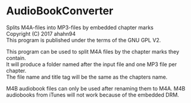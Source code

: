 # AudioBookConverter
Splits M4A-files into MP3-files by embedded chapter marks  
Copyright (C) 2017  ahahn94  
This program is published under the terms of the GNU GPL V2.  

This program can be used to split M4A files by the chapter marks they contain.  
It will produce a folder named after the input file and one MP3 file per chapter.  
The file name and title tag will be the same as the chapters name.  

M4B audiobook files can only be used after renaming them to M4A.
M4B audiobooks from iTunes will not work because of the embedded DRM.
